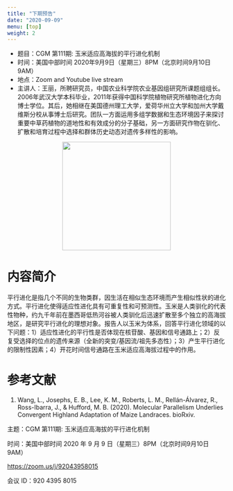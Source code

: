 ```yaml
---
title: "下期预告"
date: "2020-09-09"
menu: [top]
weight: 2
---
```


- 题目：CGM 第111期: 玉米适应高海拔的平行进化机制
- 时间：美国中部时间 2020年9月9日（星期三）8PM（北京时间9月10日 9AM）
- 地点：Zoom and Youtube live stream
- 主讲人：王丽，所聘研究员，中国农业科学院农业基因组研究所课题组组长。2006年武汉大学本科毕业，2011年获得中国科学院植物研究所植物进化方向博士学位。其后，她相继在美国德州理工大学，爱荷华州立大学和加州大学戴维斯分校从事博士后研究。团队一方面运用多组学数据和生态环境因子来探讨重要中草药植物的道地性和有效成分的分子基础，另一方面研究作物在驯化、扩散和培育过程中选择和群体历史动态对遗传多样性的影响。


<div align="center">
<img src="https://i.ibb.co/b3nDwLc/1.png" height=250>
</div>


# 内容简介

平行进化是指几个不同的生物类群，因生活在相似生态环境而产生相似性状的进化方式。平行进化使得适应性进化具有可重复性和可预测性。玉米是人类驯化的代表性物种，约九千年前在墨西哥低热河谷被人类驯化后迅速扩散至多个独立的高海拔地区，是研究平行进化的理想对象。报告人以玉米为体系，回答平行进化领域的以下问题：1）适应性进化的平行性是否体现在核苷酸、基因和信号通路上；2）反复受选择的位点的遗传来源（全新的突变/基因流/祖先多态性）；3）产生平行进化的限制性因素；4）开花时间信号通路在玉米适应高海拔过程中的作用。

# 参考文献

1. Wang, L., Josephs, E. B., Lee, K. M., Roberts, L. M., Rellán-Álvarez, R., Ross-Ibarra, J., & Hufford, M. B. (2020). Molecular Parallelism Underlies Convergent Highland Adaptation of Maize Landraces. bioRxiv. 



主题：CGM 第111期: 玉米适应高海拔的平行进化机制

时间：美国中部时间 2020 年 9 月 9 日（星期三）8PM（北京时间9月10日 9AM）

https://zoom.us/j/92043958015


会议 ID：920 4395 8015

